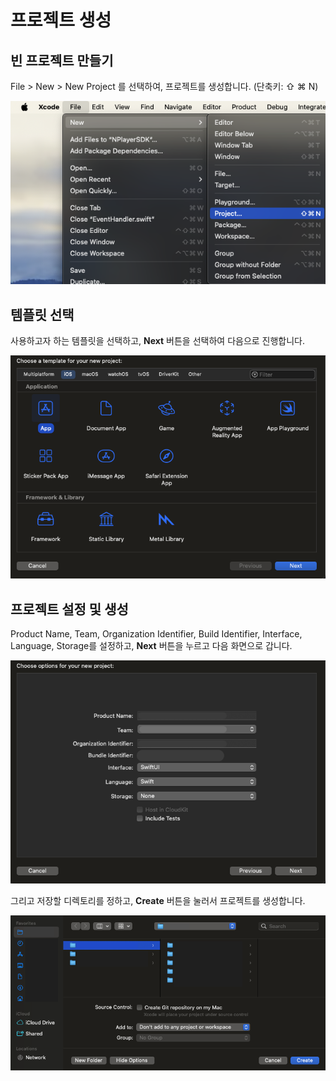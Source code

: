 # 프로젝트 생성

## 빈 프로젝트 만들기

File > New > New Project 를 선택하여, 프로젝트를 생성합니다. (단축키: ⇧ ⌘ N)

![](./img/new_project.png)

## 템플릿 선택

사용하고자 하는 템플릿을 선택하고, **Next** 버튼을 선택하여 다음으로 진행합니다.

![](./img/choose_template.png)

## 프로젝트 설정 및 생성

Product Name, Team, Organization Identifier, Build Identifier, Interface, Language, Storage를 설정하고, **Next** 버튼을 누르고 다음 화면으로 갑니다. 

![](./img/set_project.png)

그리고 저장할 디렉토리를 정하고, **Create** 버튼을 눌러서 프로젝트를 생성합니다.

![](./img/create_project.png)